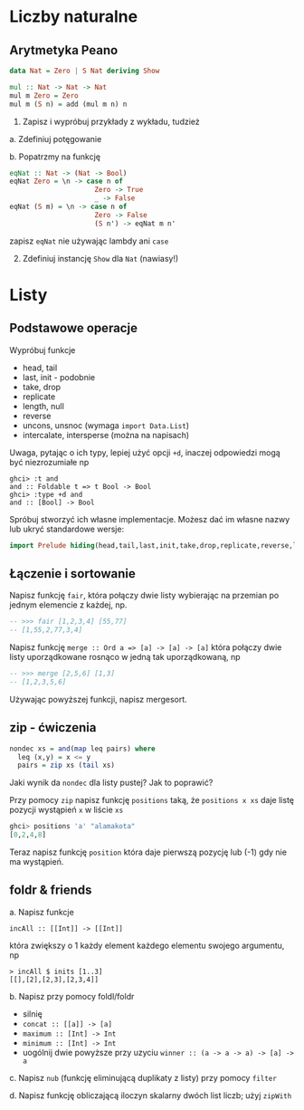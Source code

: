 # Liczby naturalne

## Arytmetyka Peano

``` haskell
data Nat = Zero | S Nat deriving Show

mul :: Nat -> Nat -> Nat
mul m Zero = Zero
mul m (S n) = add (mul m n) n
```

1. Zapisz i wypróbuj przykłady z wykładu, tudzież

a. Zdefiniuj potęgowanie

b. Popatrzmy na funkcję 

``` haskell
eqNat :: Nat -> (Nat -> Bool)
eqNat Zero = \n -> case n of
                     Zero -> True
                     _ -> False
eqNat (S m) = \n -> case n of
                     Zero -> False
                     (S n') -> eqNat m n'
```
zapisz `eqNat` nie używając lambdy ani `case`

2. Zdefiniuj instancję `Show` dla `Nat` (nawiasy!)

# Listy

## Podstawowe operacje


Wypróbuj funkcje

- head, tail 
- last, init - podobnie
- take, drop
- replicate
- length, null
- reverse
- uncons, unsnoc (wymaga `import Data.List`)
- intercalate, intersperse (można na napisach)

Uwaga, pytając o ich typy, lepiej użyć opcji `+d`, inaczej odpowiedzi mogą być niezrozumiałe np

```
ghci> :t and
and :: Foldable t => t Bool -> Bool
ghci> :type +d and
and :: [Bool] -> Bool
```

Spróbuj stworzyć ich własne implementacje. Możesz dać im własne nazwy lub ukryć standardowe wersje:

``` haskell
import Prelude hiding(head,tail,last,init,take,drop,replicate,reverse,length,null)
```

## Łączenie i sortowanie

Napisz funkcję `fair`, która połączy dwie listy wybierając na przemian po jednym elemencie z każdej, np.

``` haskell
-- >>> fair [1,2,3,4] [55,77]
-- [1,55,2,77,3,4]
```

Napisz funkcję `merge :: Ord a => [a] -> [a] -> [a]` która połączy dwie listy uporządkowane rosnąco w jedną tak uporządkowaną, np

``` haskell
-- >>> merge [2,5,6] [1,3]
-- [1,2,3,5,6]
```

Używając powyższej funkcji, napisz mergesort.


## zip - ćwiczenia

``` haskell
nondec xs = and(map leq pairs) where
  leq (x,y) = x <= y
  pairs = zip xs (tail xs)
```

Jaki wynik da `nondec` dla listy pustej? Jak to poprawić?

Przy pomocy `zip` napisz funkcję `positions` taką, że `positions x xs` daje listę pozycji wystąpień `x` w liście `xs`

``` haskell
ghci> positions 'a' "alamakota"
[0,2,4,8]
```

Teraz napisz funkcję `position` która daje pierwszą pozycję lub (-1) gdy nie ma wystąpień.


## foldr & friends

a. Napisz funkcje
```
incAll :: [[Int]] -> [[Int]]
```
która zwiększy o 1 każdy element każdego elementu swojego argumentu, np
```
> incAll $ inits [1..3]
[[],[2],[2,3],[2,3,4]]
```
b. Napisz przy pomocy foldl/foldr

* silnię
* `concat :: [[a]] -> [a]`
* `maximum :: [Int] -> Int`
* `minimum :: [Int] -> Int`
* uogólnij dwie powyższe przy uzyciu `winner :: (a -> a -> a) -> [a] -> a`

c. Napisz `nub` (funkcję eliminującą duplikaty z listy) przy pomocy `filter`

d. Napisz funkcję obliczającą iloczyn skalarny dwóch list liczb; użyj `zipWith`

